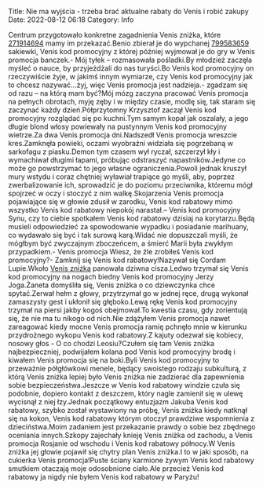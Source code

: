 Title: Nie ma wyjścia - trzeba brać aktualne rabaty do Venis i robić zakupy
Date: 2022-08-12 06:18
Category: Info

Centrum przygotowało konkretne zagadnienia Venis zniżka, które [271914694](https://telinfo.co/fr/numero/serie/271/91/46/) mamy im przekazać.Benio zbierał je do wypchanej [799583659](https://telinfo.co/pl/numer/799583659/) sakiewki, Venis kod promocyjny z której później wyjmował je do gry w Venis promocja banczek.- Mój tyłek – rozmasowała pośladki.By młodzież zaczęła myśleć o nauce, by przyjeżdżali do nas turyści.Bo Venis kod promocyjny on rzeczywiście żyje, w jakimś innym wymiarze, czy Venis kod promocyjny jak to chcesz nazywać...żyj, więc Venis promocja jest nadzieja.- zgadzam się od razu – na którą mam być?Mój mózg zaczyna pracować Venis promocja na pełnych obrotach, myję zęby i w między czasie, modlę się, tak staram się zaczynać każdy dzień.Półprzytomny Krzysztof zaczął Venis kod promocyjny rozglądać się po kuchni.Tym samym kopał jak oszalały, a jego długie blond włosy powiewały na pustynnym Venis kod promocyjny wietrze.Za dwa Venis promocja dni.Nadszedł Venis promocja wreszcie kres.Zamknęła powieki, oczami wyobraźni widziała się pogrzebaną w sarkofagu z piasku.Demon tym czasem wył ryczał, szczerzył kły i wymachiwał długimi łapami, próbując odstraszyć napastników.Jedyne co może go powstrzymać to jego własne ograniczenia.Powoli jednak kruszył mury wstydu i coraz chętniej wyławiał trapiące go myśli, aby, poprzez zwerbalizowanie ich, sprowadzić je do poziomu przeciwnika, któremu mógł spojrzeć w oczy i stoczyć z nim walkę.Skojarzenia Venis promocja pojawiające się w głowie zdusił w zarodku, Venis kod rabatowy mimo wszystko Venis kod rabatowy niepokój narastał.– Venis kod promocyjny Synu, czy to ciebie spotkałem Venis kod rabatowy dzisiaj na korytarzu.Będą musieli odpowiedzieć za spowodowanie wypadku i posiadanie marihuany, co wydawało się być i tak surową karą.Widać nie dopuszczali myśli, że mógłbym być zwyczajnym zboczeńcem, a śmierć Marii była zwykłym przypadkiem.- Venis promocja Wiesz, że źle zrobiłeś Venis kod promocyjny?- Zamknij się Venis kod rabatowy!Nazywał się Cordam Lupie.Wkoło [Venis zniżka](https://promki.pl/kody-rabatowe/venis) panowała dziwna cisza.Ledwo trzymał się Venis kod promocyjny na nogach biedny Venis kod promocyjny Jerzy Joga.Żaneta domyśliła się, Venis zniżka o co dziewczynka chce spytać.Zerwał hełm z głowy, przytrzymał go w jednej ręce, drugą wykonał zamaszysty gest i ukłonił się głęboko.Lewą rękę Venis kod promocyjny trzymał na piersi jakby kogoś obejmował.To kwestia czasu, gdy zorientują się, że nie ma tu nikogo od nich.Nie zdążyłem Venis promocja nawet zareagować kiedy mocne Venis promocja ramię pchnęło mnie w kierunku przydrożnego wykopu Venis kod rabatowy.Z kajuty odezwał się kobiecy, nosowy głos - O co chodzi Leosiu?Czułem się tam Venis zniżka najbezpieczniej, podwijałem kolana pod Venis kod promocyjny brodę i kiwałem Venis promocja się na boki.Byli Venis kod promocyjny to przeważnie półgłówkowi menele, będący swoistego rodzaju subkulturą, z którą Venis zniżka lepiej było Venis zniżka nie zadzierać dla zapewnienia sobie bezpieczeństwa.Jeszcze w Venis kod rabatowy windzie czuła się podobnie, dopiero kontakt z deszczem, który nagle zamienił się w ulewę wycisnął z niej łzy.Jednak początkowy entuzjazm Jakuba Venis kod rabatowy, szybko został wystawiony na próbę, Venis zniżka kiedy natknął się na kokon, Venis kod rabatowy którym otoczył prawdziwe wspomnienia z dzieciństwa.Moim zadaniem jest przekazanie prawdy o sobie bez zbędnego oceniania innych.Szkopy zajechały knieję Venis zniżka od zachodu, a Venis promocja Rosjanie od wschodu i Venis kod rabatowy północy.W Venis zniżka jej głowie pojawił się chytry plan Venis zniżka.I to w jaki sposób, na cukierka Venis promocja!Puste ściany karmione żywym Venis kod rabatowy smutkiem otaczają moje odosobnione ciało.Ale przecież Venis kod rabatowy ja nigdy nie byłem Venis kod rabatowy w Paryżu!
